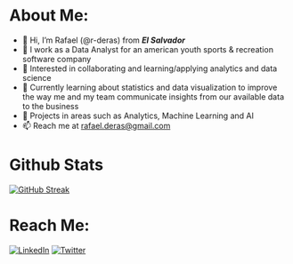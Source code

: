 # About Me:

- 👋 Hi, I’m Rafael (@r-deras) from ***El Salvador***
- 🔧 I work as a Data Analyst for an american youth sports & recreation software company
- 👀 Interested in collaborating and learning/applying analytics and data science
- 🌱 Currently learning about statistics and data visualization to improve the way me and my team communicate insights from our available data to the business
- 💞️ Projects in areas such as Analytics, Machine Learning and AI
- 📫 Reach me at rafael.deras@gmail.com

# Github Stats
[![GitHub Streak](http://github-readme-streak-stats.herokuapp.com?user=r-deras&theme=dark&background=000000)](https://git.io/streak-stats)

# Reach Me:

[![LinkedIn](https://img.shields.io/badge/LinkedIn-blue?style=for-the-badge&logo=linkedin&logoColor=white)](https://www.linkedin.com/in/rafael-deras-41667236/)
[![Twitter](https://img.shields.io/badge/Twitter-blue?style=for-the-badge&logo=twitter&logoColor=white])](https://www.twitter.com/mr_musica)
